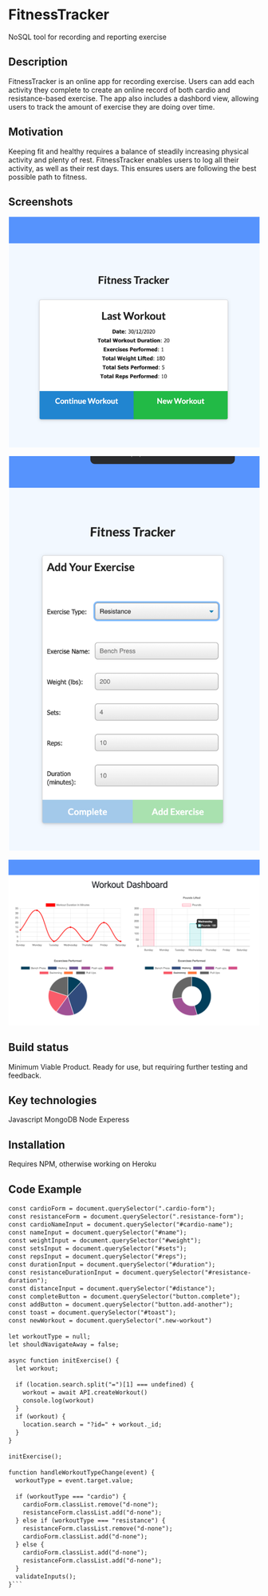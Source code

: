 # FitnessTracker
NoSQL tool for recording and reporting exercise

## Description
FitnessTracker is an online app for recording exercise. Users can add each activity they complete to create an online record of both cardio and resistance-based exercise.  The app also includes a dashbord view, allowing users to track the amount of exercise they are doing over time.

## Motivation
Keeping fit and healthy requires a balance of steadily increasing physical activity and plenty of rest.  FitnessTracker enables users to log all their activity, as well as their rest days.  This ensures users are following the best possible path to fitness.

## Screenshots

![FitnessTracker Home Screenshot](./public/assets/images/FitHome.png)

![FitnessTracker Add Screenshot](./public/assets/images/FitAdd.png)

![FitnessTracker Dashboard Screenshot](./public/assets/images/FitDash.png)

## Build status
Minimum Viable Product. Ready for use, but requiring further testing and feedback.

## Key technologies
Javascript
MongoDB
Node Experess

## Installation
Requires NPM, otherwise working on Heroku

## Code Example
```const workoutTypeSelect = document.querySelector("#type");
const cardioForm = document.querySelector(".cardio-form");
const resistanceForm = document.querySelector(".resistance-form");
const cardioNameInput = document.querySelector("#cardio-name");
const nameInput = document.querySelector("#name");
const weightInput = document.querySelector("#weight");
const setsInput = document.querySelector("#sets");
const repsInput = document.querySelector("#reps");
const durationInput = document.querySelector("#duration");
const resistanceDurationInput = document.querySelector("#resistance-duration");
const distanceInput = document.querySelector("#distance");
const completeButton = document.querySelector("button.complete");
const addButton = document.querySelector("button.add-another");
const toast = document.querySelector("#toast");
const newWorkout = document.querySelector(".new-workout")

let workoutType = null;
let shouldNavigateAway = false;

async function initExercise() {
  let workout;

  if (location.search.split("=")[1] === undefined) {
    workout = await API.createWorkout()
    console.log(workout)
  }
  if (workout) {
    location.search = "?id=" + workout._id;
  }
}

initExercise();

function handleWorkoutTypeChange(event) {
  workoutType = event.target.value;

  if (workoutType === "cardio") {
    cardioForm.classList.remove("d-none");
    resistanceForm.classList.add("d-none");
  } else if (workoutType === "resistance") {
    resistanceForm.classList.remove("d-none");
    cardioForm.classList.add("d-none");
  } else {
    cardioForm.classList.add("d-none");
    resistanceForm.classList.add("d-none");
  }
  validateInputs();
}```